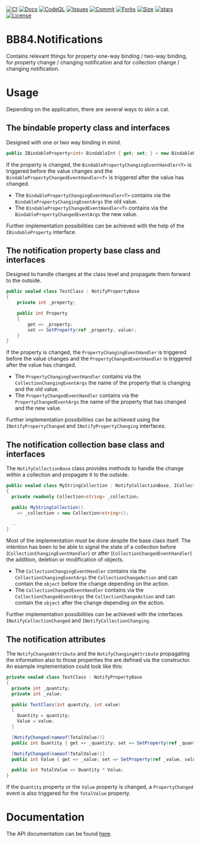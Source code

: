 [![CI](https://github.com/BoBoBaSs84/BB84.Notifications/actions/workflows/ci.yml/badge.svg?branch=main)](https://github.com/BoBoBaSs84/BB84.Notifications/actions/workflows/ci.yml)
[![Docs](https://github.com/BoBoBaSs84/BB84.Notifications/actions/workflows/docs.yml/badge.svg?branch=main)](https://github.com/BoBoBaSs84/BB84.Notifications/actions/workflows/docs.yml)
[![CodeQL](https://github.com/BoBoBaSs84/BB84.Notifications/actions/workflows/codeql.yml/badge.svg?branch=main)](https://github.com/BoBoBaSs84/BB84.Notifications/actions/workflows/codeql.yml)
[![Issues](https://img.shields.io/github/issues/BoBoBaSs84/BB84.Notifications)](https://github.com/BoBoBaSs84/BB84.Notifications/issues)
[![Commit](https://img.shields.io/github/last-commit/BoBoBaSs84/BB84.Notifications)](https://github.com/BoBoBaSs84/BB84.Notifications/commit/main)
[![Forks](https://img.shields.io/github/forks/BoBoBaSs84/BB84.Notifications)](https://github.com/BoBoBaSs84/BB84.Notifications/network)
[![Size](https://img.shields.io/github/repo-size/BoBoBaSs84/BB84.Notifications)](https://github.com/BoBoBaSs84/BB84.Notifications)
[![stars](https://img.shields.io/github/stars/BoBoBaSs84/BB84.Notifications)](https://github.com/BoBoBaSs84/BB84.Notifications/stargazers)
[![License](https://img.shields.io/github/license/BoBoBaSs84/BB84.Notifications)](https://github.com/BoBoBaSs84/BB84.Notifications/blob/main/LICENSE)

# BB84.Notifications

Contains relevant things for property one-way binding / two-way binding, for property change / changing notification and for collection change / changing notification.

# Usage

Depending on the application, there are several ways to skin a cat.

## The bindable property class and interfaces

Designed with one or two way binding in mind.

```csharp
public IBindableProperty<int> BindableInt { get; set; } = new BindableProperty<int>(default);
```

If the property is changed, the `BindablePropertyChangingEventHandler<T>` is triggered before the value changes and the `BindablePropertyChangedEventHandler<T>` is triggered after the value has changed.

- The `BindablePropertyChangingEventHandler<T>` contains via the `BindablePropertyChangingEventArgs` the old value.
- The `BindablePropertyChangedEventHandler<T>` contains via the `BindablePropertyChangedEventArgs` the new value.

Further implementation possibilities can be achieved with the help of the `IBindableProperty` interface.

## The notification property base class and interfaces

Designed to handle changes at the class level and propagate them forward to the outside.

```csharp
public sealed class TestClass : NotifyPropertyBase
{
    private int _property;

    public int Property
    {
        get => _property;
        set => SetProperty(ref _property, value);
    }
}
```

If the property is changed, the `PropertyChangingEventHandler` is triggered before the value changes and the `PropertyChangedEventHandler` is triggered after the value has changed.

- The `PropertyChangingEventHandler` contains via the `CollectionChangingEventArgs` the name of the property that is changing and the old value.
- The `PropertyChangedEventHandler` contains via the `PropertyChangedEventArgs` the name of the property that has changed and the new value.

Further implementation possibilities can be achieved using the `INotifyPropertyChanged` and `INotifyPropertyChanging` interfaces.

## The notification collection base class and interfaces

The `NotifyCollectionBase` class provides methods to handle the change within a collection and propagate it to the outside.

```csharp
public sealed class MyStringCollection : NotifyCollectionBase, ICollection<string>
{
  private readonly Collection<string> _collection;

  public MyStringCollection()
    => _collection = new Collection<string>();

  ..
}
```

Most of the implementation must be done despite the base class itself. The intention has been to be able to signal the state of a collection before (`CollectionChangingEventHandler`) or after (`CollectionChangedEventHandler`) the addition, deletion or modification of objects.

- The `CollectionChangingEventHandler` contains via the `CollectionChangingEventArgs` the `CollectionChangeAction` and can contain the `object` before the change depending on the action.
- The `CollectionChangedEventHandler` contains via the `CollectionChangedEventArgs` the `CollectionChangeAction` and can contain the `object` after the change depending on the action.

Further implementation possibilities can be achieved with the interfaces `INotifyCollectionChanged` and `INotifyCollectionChanging`.

## The notification attributes

The `NotifyChangedAttribute` and the `NotifyChangingAttribute` propagating the information also to those properties the are defined via the constructor. An example implementation could look like this:

```csharp
private sealed class TestClass : NotifyPropertyBase
{
  private int _quantity;
  private int _value;

  public TestClass(int quantity, int value)
  {
    Quantity = quantity;
    Value = value;
  }

  [NotifyChanged(nameof(TotalValue))]
  public int Quantity { get => _quantity; set => SetProperty(ref _quantity, value); }

  [NotifyChanged(nameof(TotalValue))]
  public int Value { get => _value; set => SetProperty(ref _value, value); }

  public int TotalValue => Quantity * Value;
}
```

If the `Quantity` property or the `Value` property is changed, a `PropertyChanged` event is also triggered for the `TotalValue` property.

# Documentation

The API documentation can be found [here](https://bobobass84.github.io/BB84.Notifications/).
